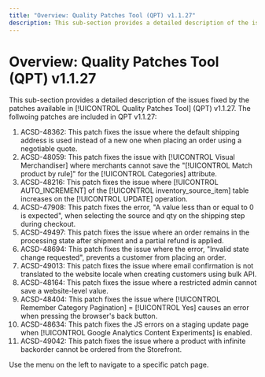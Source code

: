 ```yaml
---
title: "Overview: Quality Patches Tool (QPT) v1.1.27" 
description: This sub-section provides a detailed description of the issues fixed by the patches available in [!UICONTROL Quality Patches Tool] (QPT) v1.1.27.
---
```


# Overview: Quality Patches Tool (QPT) v1.1.27 

This sub-section provides a detailed description of the issues fixed by the patches available in [!UICONTROL Quality Patches Tool] (QPT) v1.1.27. The follwoing patches are included in QPT v1.1.27:

1. ACSD-48362: This patch fixes the issue where the default shipping address is used instead of a new one when placing an order using a negotiable quote.
1. ACSD-48059: This patch fixes the issue with [!UICONTROL Visual Merchandiser] where merchants cannot save the "[!UICONTROL Match product by rule]" for the [!UICONTROL Categories] attribute.
1. ACSD-48216: This patch fixes the issue where [!UICONTROL AUTO_INCREMENT] of the [!UICONTROL inventory_source_item] table increases on the [!UICONTROL UPDATE] operation.
1. ACSD-47908: This patch fixes the error, "A value less than or equal to 0 is expected", when selecting the source and qty on the shipping step during checkout.
1. ACSD-49497: This patch fixes the issue where an order remains in the processing state after shipment and a partial refund is applied.
1. ACSD-48694: This patch fixes the issue where the error, "Invalid state change requested", prevents a customer from placing an order.
1. ACSD-49013: This patch fixes the issue where email confirmation is not translated to the website locale when creating customers using bulk API.
1. ACSD-48164: This patch fixes the issue where a restricted admin cannot save a website-level value.
1. ACSD-48404: This patch fixes the issue where [!UICONTROL Remember Category Pagination] = [!UICONTROL Yes] causes an error when pressing the browser's back button.
1. ACSD-48634: This patch fixes the JS errors on a staging update page when [!UICONTROL Google Analytics Content Experiments] is enabled.
1. ACSD-49042: This patch fixes the issue where a product with infinite backorder cannot be ordered from the Storefront.

Use the menu on the left to navigate to a specific patch page.



